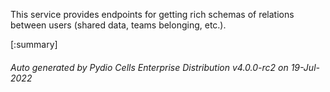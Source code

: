






This service provides endpoints for getting rich schemas of relations between users (shared data, teams belonging, etc.).

[:summary]

###### Auto generated by Pydio Cells Enterprise Distribution v4.0.0-rc2 on 19-Jul-2022
